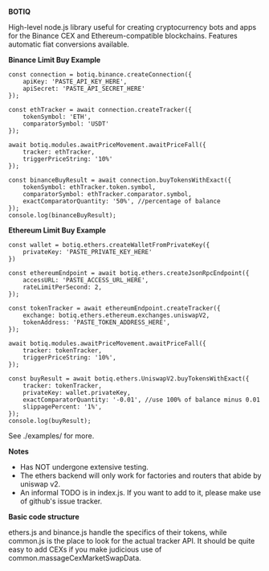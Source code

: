 **BOTIQ**

High-level node.js library useful for creating cryptocurrency bots and apps for the Binance CEX and Ethereum-compatible blockchains. Features automatic fiat conversions available.


**Binance Limit Buy Example**
```
const connection = botiq.binance.createConnection({
    apiKey: 'PASTE_API_KEY_HERE',  
    apiSecret: 'PASTE_API_SECRET_HERE'
});

const ethTracker = await connection.createTracker({
    tokenSymbol: 'ETH', 
    comparatorSymbol: 'USDT'
});

await botiq.modules.awaitPriceMovement.awaitPriceFall({
    tracker: ethTracker,
    triggerPriceString: '10%'
});

const binanceBuyResult = await connection.buyTokensWithExact({
    tokenSymbol: ethTracker.token.symbol, 
    comparatorSymbol: ethTracker.comparator.symbol, 
    exactComparatorQuantity: '50%', //percentage of balance
});
console.log(binanceBuyResult);
```

**Ethereum Limit Buy Example**
```
const wallet = botiq.ethers.createWalletFromPrivateKey({
    privateKey: 'PASTE_PRIVATE_KEY_HERE'
}) 

const ethereumEndpoint = await botiq.ethers.createJsonRpcEndpoint({
    accessURL: 'PASTE_ACCESS_URL_HERE',
    rateLimitPerSecond: 2,
});

const tokenTracker = await ethereumEndpoint.createTracker({
    exchange: botiq.ethers.ethereum.exchanges.uniswapV2,
    tokenAddress: 'PASTE_TOKEN_ADDRESS_HERE',
});

await botiq.modules.awaitPriceMovement.awaitPriceFall({
    tracker: tokenTracker,
    triggerPriceString: '10%',
});

const buyResult = await botiq.ethers.UniswapV2.buyTokensWithExact({
    tracker: tokenTracker,
    privateKey: wallet.privateKey, 
    exactComparatorQuantity: '-0.01', //use 100% of balance minus 0.01 
    slippagePercent: '1%',
});
console.log(buyResult);
```

See ./examples/ for more. 

**Notes**

* Has NOT undergone extensive testing. 
* The ethers backend will only work for factories and routers that abide by uniswap v2.
* An informal TODO is in index.js. If you want to add to it, please make use of github's issue tracker.


**Basic code structure**

ethers.js and binance.js handle the specifics of their tokens, while common.js is the place to look for the actual tracker API. It should be quite easy to add CEXs if you make judicious use of common.massageCexMarketSwapData.

